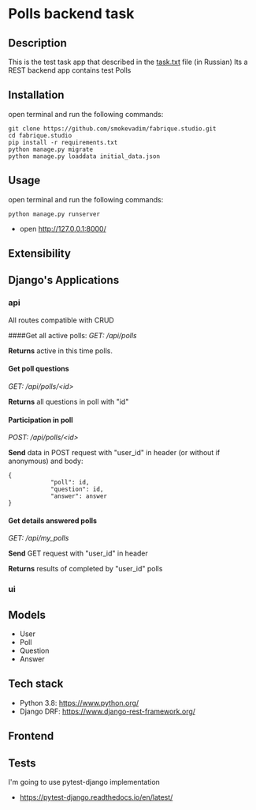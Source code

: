 # Polls backend task

## Description 

This is the test task app that described in the [task.txt](task.txt) file (in Russian)
Its a REST backend app contains test Polls

## Installation

open terminal and run the following commands:

```shell script
git clone https://github.com/smokevadim/fabrique.studio.git
cd fabrique.studio
pip install -r requirements.txt
python manage.py migrate
python manage.py loaddata initial_data.json
```

## Usage

open terminal and run the following commands:

```shell script
python manage.py runserver
```

* open http://127.0.0.1:8000/

## Extensibility

## Django's Applications

### api
All routes compatible with CRUD

####Get all active polls:
_GET: /api/polls_

**Returns** active in this time polls.


#### Get poll questions
_GET: /api/polls/\<id\>_

**Returns** all questions in poll with "id" 


#### Participation in poll
_POST: /api/polls/\<id\>_

**Send** data in POST request with "user_id" in header (or without if anonymous) and body:
```
{           
            "poll": id,            
            "question": id,
            "answer": answer
}
```

#### Get details answered polls
_GET: /api/my_polls_

**Send** GET request with "user_id" in header

**Returns** results of completed by "user_id" polls

### ui

## Models

* User
* Poll
* Question
* Answer

## Tech stack 

* Python 3.8: https://www.python.org/
* Django DRF: https://www.django-rest-framework.org/

## Frontend

## Tests

I'm going to use pytest-django implementation
* https://pytest-django.readthedocs.io/en/latest/

